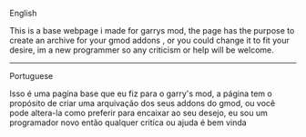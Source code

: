 English

This is a base webpage i made for garrys mod, the page has the purpose to create an archive for your gmod addons , or you could change it to fit your desire, im a new programmer so any criticism or help will be welcome.

---------------------------------------------------------------------------------------------------------------------------------------------------------------------------------------------------------------
Portuguese 

Isso é uma pagína base que eu fiz para o garry's mod, a página tem o propósito de criar uma arquivação dos seus addons do gmod, ou você pode altera-la como preferir para encaixar ao seu desejo, eu sou um programador novo então qualquer critíca ou ajuda é bem vinda
